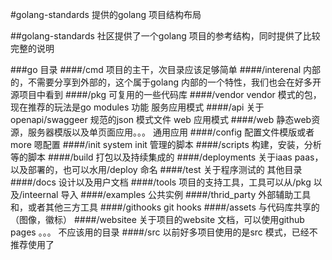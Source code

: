 #golang-standards 提供的golang 项目结构布局

##golang-standards 社区提供了一个golang 项目的参考结构，同时提供了比较完整的说明

###go 目录
####/cmd 
项目的主干，次目录应该足够简单
####/interenal 
内部的，不需要分享到外部的，这个属于golang 内部的一个特性，我们也会在好多开源项目中看到
####/pkg 
可复用的一些代码库
####/vendor 
vendor 模式的包，现在推荐的玩法是go modules 功能
服务应用模式
####/api 
关于openapi/swaggeer 规范的json 模式文件
web 应用模式
####/web 
静态web资源，服务器模版以及单页面应用。。。
通用应用
####/config 
配置文件模版或者more 嗯配置
####/init 
system init 管理的脚本
####/scripts 
构建，安装，分析等的脚本
####/build 
打包以及持续集成的
####/deployments 
关于iaas paas，以及部署的，也可以水用/deploy 命名
####/test 
关于程序测试的
其他目录
####/docs 
设计以及用户文档
####/tools 
项目的支持工具，工具可以从/pkg 以及/inteernal 导入
####/examples 
公共实例
####/thrid_party 
外部辅助工具和，或者其他三方工具
####/githooks 
git hooks
####/assets 
与代码库共享的（图像，徽标）
####/websitee 
关于项目的website 文档，可以使用github pages 。。。
不应该用的目录
####/src 
以前好多项目使用的是src 模式，已经不推荐使用了